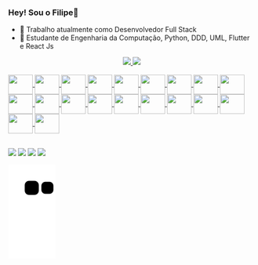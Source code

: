 ### Hey! Sou o Filipe👋

- 🔭 Trabalho atualmente como Desenvolvedor Full Stack
- 🌱 Estudante de Engenharia da Computação, Python, DDD, UML, Flutter e React Js

<link rel="stylesheet" href="https://cdn.jsdelivr.net/gh/devicons/devicon@v2.14.0/devicon.min.css">
<div align="center">
  <a href="https://github.com/Filipendsa">
  <img height="180em" src="https://github-readme-stats.vercel.app/api?username=Filipendsa&show_icons=true&theme=gruvbox&include_all_commits=true&count_private=true"/>
  <img height="180em" src="https://github-readme-stats.vercel.app/api/top-langs/?username=Filipendsa&layout=compact&langs_count=7&theme=gruvbox"/>
</div>
  <div style="display: inline_block"><br>
<img align="center" height="40" width="50" src="https://cdn.jsdelivr.net/gh/devicons/devicon/icons/apache/apache-original.svg">    
<img align="center" height="40" width="50" src="https://cdn.jsdelivr.net/gh/devicons/devicon/icons/bootstrap/bootstrap-plain.svg">
<img align="center" height="40" width="50" src="https://cdn.jsdelivr.net/gh/devicons/devicon/icons/cplusplus/cplusplus-plain.svg">
<img align="center" height="40" width="50" src="https://cdn.jsdelivr.net/gh/devicons/devicon/icons/csharp/csharp-plain.svg">
<img align="center" height="40" width="50" src="https://cdn.jsdelivr.net/gh/devicons/devicon/icons/css3/css3-plain.svg">
<img align="center" height="40" width="50" src="https://cdn.jsdelivr.net/gh/devicons/devicon/icons/filezilla/filezilla-plain.svg">
<img align="center" height="40" width="50" src="https://cdn.jsdelivr.net/gh/devicons/devicon/icons/flutter/flutter-original.svg">
<img align="center" height="40" width="50" src="https://cdn.jsdelivr.net/gh/devicons/devicon/icons/html5/html5-plain.svg">
<img align="center" height="40" width="50" src="https://cdn.jsdelivr.net/gh/devicons/devicon/icons/java/java-original.svg">
<img align="center" height="40" width="50" src="https://cdn.jsdelivr.net/gh/devicons/devicon/icons/javascript/javascript-plain.svg">
<img align="center" height="40" width="50" src="https://cdn.jsdelivr.net/gh/devicons/devicon/icons/jquery/jquery-plain.svg">
<img align="center" height="40" width="50" src="https://cdn.jsdelivr.net/gh/devicons/devicon/icons/mysql/mysql-plain.svg">
<img align="center" height="40" width="50" src="https://cdn.jsdelivr.net/gh/devicons/devicon/icons/npm/npm-original-wordmark.svg">
<img align="center" height="40" width="50" src="https://cdn.jsdelivr.net/gh/devicons/devicon/icons/nodejs/nodejs-plain.svg">
<img align="center" height="40" width="50" src="https://cdn.jsdelivr.net/gh/devicons/devicon/icons/photoshop/photoshop-plain.svg">
<img align="center" height="40" width="50" src="https://cdn.jsdelivr.net/gh/devicons/devicon/icons/php/php-plain.svg">
<img align="center" height="40" width="50" src="https://cdn.jsdelivr.net/gh/devicons/devicon/icons/python/python-original.svg">
<img align="center" height="40" width="50" src="https://cdn.jsdelivr.net/gh/devicons/devicon/icons/react/react-original.svg"> 
<img align="center" height="40" width="50" src="https://cdn.jsdelivr.net/gh/devicons/devicon/icons/ssh/ssh-original-wordmark.svg">
<img align="center" height="40" width="50" src="https://cdn.jsdelivr.net/gh/devicons/devicon/icons/visualstudio/visualstudio-plain.svg">
</div>
  
  ##
 
<div> 
  <a href="https://instagram.com/rafaballerini" target="_blank"><img src="https://img.shields.io/badge/-Instagram-%23E4405F?style=for-the-badge&logo=instagram&logoColor=white" target="_blank"></a>
 <a href="https://www.facebook.com/FilipeNogueiradaSilvaHT" target="_blank"><img src="https://img.shields.io/badge/facebook-7289DA?style=for-the-badge&logo=facebook&logoColor=white" target="_blank"></a> 
  <a href = "mailto:finogs2001@gmail.com"><img src="https://img.shields.io/badge/-Gmail-%23333?style=for-the-badge&logo=gmail&logoColor=white" target="_blank"></a>
  <a href="https://www.linkedin.com/in/filipe-nogueira07" target="_blank"><img src="https://img.shields.io/badge/-LinkedIn-%230077B5?style=for-the-badge&logo=linkedin&logoColor=white" target="_blank"></a> 
 
  ![Snake animation](https://github.com/rafaballerini/rafaballerini/blob/output/github-contribution-grid-snake.svg)
 
</div>
